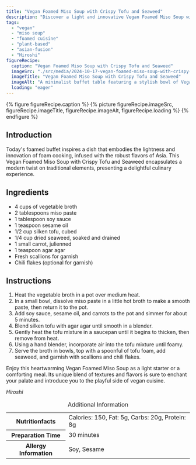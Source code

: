 ```yaml
---
title: "Vegan Foamed Miso Soup with Crispy Tofu and Seaweed"
description: "Discover a light and innovative Vegan Foamed Miso Soup with Crispy Tofu and Seaweed, blending traditional Asian flavors with modern culinary techniques."
tags:
  - "vegan"
  - "miso soup"
  - "foamed cuisine"
  - "plant-based"
  - "asian-fusion"
  - "Hiroshi"
figureRecipe: 
  caption: "Vegan Foamed Miso Soup with Crispy Tofu and Seaweed"
  imageSrc: "./src/media/2024-10-17-vegan-foamed-miso-soup-with-crispy-tofu-and-seaweed-9083.png"
  imageTitle: "Vegan Foamed Miso Soup with Crispy Tofu and Seaweed"
  imageAlt: "A minimalist buffet table featuring a stylish bowl of Vegan Foamed Miso Soup with crispy tofu, seaweed, and carrots, garnished with scallions and chili flakes, against a neutral background."
  loading: "eager"
---
```


{% figure figureRecipe.caption %}
{% picture figureRecipe.imageSrc, figureRecipe.imageTitle, figureRecipe.imageAlt, figureRecipe.loading %}
{% endfigure %}

## Introduction

Today's foamed buffet inspires a dish that embodies the lightness and innovation of foam cooking, infused with the robust flavors of Asia. This Vegan Foamed Miso Soup with Crispy Tofu and Seaweed encapsulates a modern twist on traditional elements, presenting a delightful culinary experience.

## Ingredients

- 4 cups of vegetable broth
- 2 tablespoons miso paste
- 1 tablespoon soy sauce
- 1 teaspoon sesame oil
- 1/2 cup silken tofu, cubed
- 1/4 cup dried seaweed, soaked and drained
- 1 small carrot, julienned
- 1 teaspoon agar agar
- Fresh scallions for garnish
- Chili flakes (optional for garnish)

## Instructions

1. Heat the vegetable broth in a pot over medium heat.
2. In a small bowl, dissolve miso paste in a little hot broth to make a smooth paste, then return it to the pot.
3. Add soy sauce, sesame oil, and carrots to the pot and simmer for about 5 minutes.
4. Blend silken tofu with agar agar until smooth in a blender.
5. Gently heat the tofu mixture in a saucepan until it begins to thicken, then remove from heat.
6. Using a hand blender, incorporate air into the tofu mixture until foamy.
7. Serve the broth in bowls, top with a spoonful of tofu foam, add seaweed, and garnish with scallions and chili flakes.

Enjoy this heartwarming Vegan Foamed Miso Soup as a light starter or a comforting meal. Its unique blend of textures and flavors is sure to enchant your palate and introduce you to the playful side of vegan cuisine.

*Hiroshi*

<table><caption class='sr-only'>Additional Information</caption><tr><th>Nutritionfacts</th><td>Calories: 150, Fat: 5g, Carbs: 20g, Protein: 8g&nbsp;</td></tr><tr><th>Preparation Time</th><td>30 minutes&nbsp;</td></tr><tr><th>Allergy Information</th><td>Soy, Sesame&nbsp;</td></tr></table>

